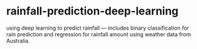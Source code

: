 # rainfall-prediction-deep-learning
using deep learning to predict rainfall — includes binary classification for rain prediction and regression for rainfall amount using weather data from Australia.
